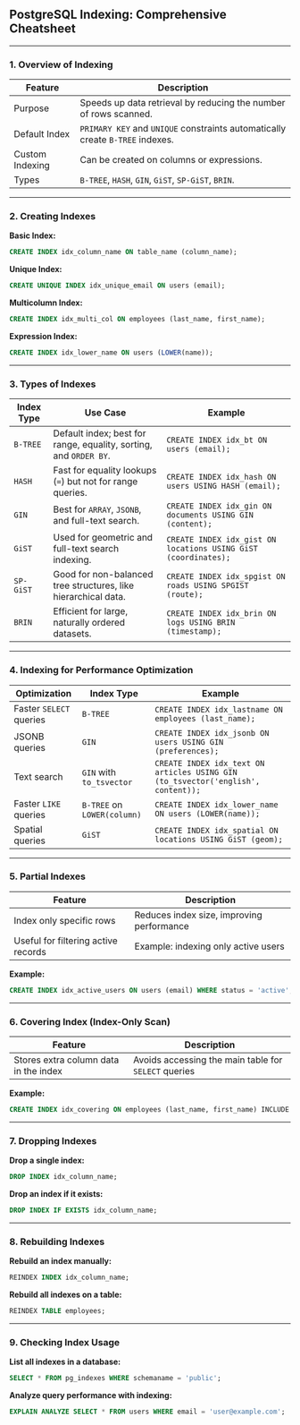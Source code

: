 ## **PostgreSQL Indexing: Comprehensive Cheatsheet**  

---

### **1. Overview of Indexing**  
| Feature | Description |
|---------|-------------|
| Purpose | Speeds up data retrieval by reducing the number of rows scanned. |
| Default Index | `PRIMARY KEY` and `UNIQUE` constraints automatically create `B-TREE` indexes. |
| Custom Indexing | Can be created on columns or expressions. |
| Types | `B-TREE`, `HASH`, `GIN`, `GiST`, `SP-GiST`, `BRIN`. |

---

### **2. Creating Indexes**  
**Basic Index:**  
```sql
CREATE INDEX idx_column_name ON table_name (column_name);
```
**Unique Index:**  
```sql
CREATE UNIQUE INDEX idx_unique_email ON users (email);
```
**Multicolumn Index:**  
```sql
CREATE INDEX idx_multi_col ON employees (last_name, first_name);
```
**Expression Index:**  
```sql
CREATE INDEX idx_lower_name ON users (LOWER(name));
```

---

### **3. Types of Indexes**  
| Index Type | Use Case | Example |
|------------|---------|---------|
| `B-TREE` | Default index; best for range, equality, sorting, and `ORDER BY`. | `CREATE INDEX idx_bt ON users (email);` |
| `HASH` | Fast for equality lookups (`=`) but not for range queries. | `CREATE INDEX idx_hash ON users USING HASH (email);` |
| `GIN` | Best for `ARRAY`, `JSONB`, and full-text search. | `CREATE INDEX idx_gin ON documents USING GIN (content);` |
| `GiST` | Used for geometric and full-text search indexing. | `CREATE INDEX idx_gist ON locations USING GiST (coordinates);` |
| `SP-GiST` | Good for non-balanced tree structures, like hierarchical data. | `CREATE INDEX idx_spgist ON roads USING SPGIST (route);` |
| `BRIN` | Efficient for large, naturally ordered datasets. | `CREATE INDEX idx_brin ON logs USING BRIN (timestamp);` |

---

### **4. Indexing for Performance Optimization**  
| Optimization | Index Type | Example |
|-------------|-----------|---------|
| Faster `SELECT` queries | `B-TREE` | `CREATE INDEX idx_lastname ON employees (last_name);` |
| JSONB queries | `GIN` | `CREATE INDEX idx_jsonb ON users USING GIN (preferences);` |
| Text search | `GIN` with `to_tsvector` | `CREATE INDEX idx_text ON articles USING GIN (to_tsvector('english', content));` |
| Faster `LIKE` queries | `B-TREE` on `LOWER(column)` | `CREATE INDEX idx_lower_name ON users (LOWER(name));` |
| Spatial queries | `GiST` | `CREATE INDEX idx_spatial ON locations USING GiST (geom);` |

---

### **5. Partial Indexes**  
| Feature | Description |
|---------|-------------|
| Index only specific rows | Reduces index size, improving performance |
| Useful for filtering active records | Example: indexing only active users |

**Example:**  
```sql
CREATE INDEX idx_active_users ON users (email) WHERE status = 'active';
```

---

### **6. Covering Index (Index-Only Scan)**  
| Feature | Description |
|---------|-------------|
| Stores extra column data in the index | Avoids accessing the main table for `SELECT` queries |

**Example:**  
```sql
CREATE INDEX idx_covering ON employees (last_name, first_name) INCLUDE (salary);
```

---

### **7. Dropping Indexes**  
**Drop a single index:**  
```sql
DROP INDEX idx_column_name;
```
**Drop an index if it exists:**  
```sql
DROP INDEX IF EXISTS idx_column_name;
```

---

### **8. Rebuilding Indexes**  
**Rebuild an index manually:**  
```sql
REINDEX INDEX idx_column_name;
```
**Rebuild all indexes on a table:**  
```sql
REINDEX TABLE employees;
```

---

### **9. Checking Index Usage**  
**List all indexes in a database:**  
```sql
SELECT * FROM pg_indexes WHERE schemaname = 'public';
```
**Analyze query performance with indexing:**  
```sql
EXPLAIN ANALYZE SELECT * FROM users WHERE email = 'user@example.com';
```
